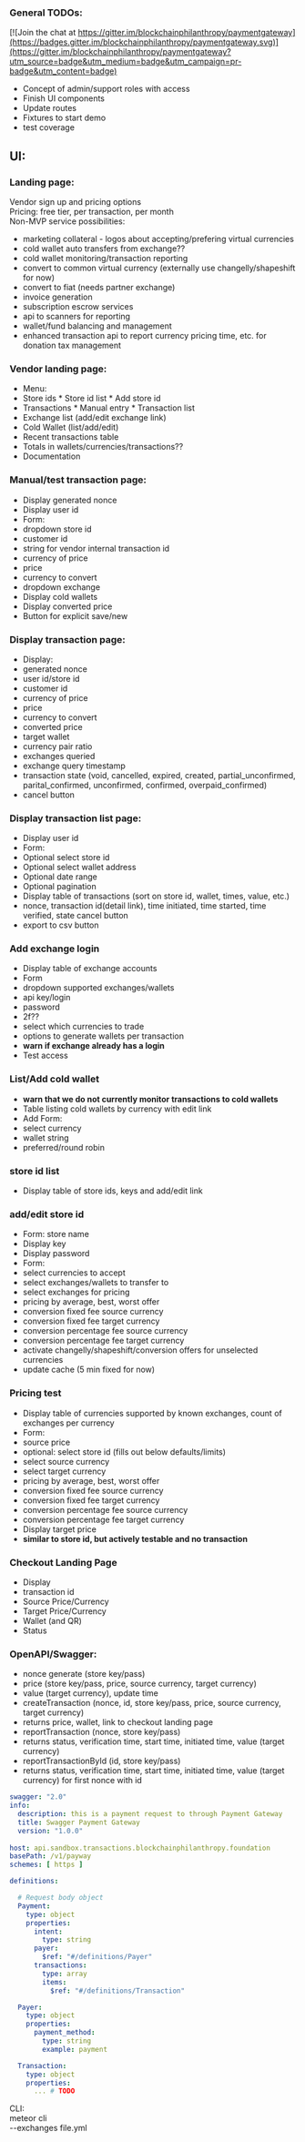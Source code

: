 ### General TODOs:

[![Join the chat at https://gitter.im/blockchainphilanthropy/paymentgateway](https://badges.gitter.im/blockchainphilanthropy/paymentgateway.svg)](https://gitter.im/blockchainphilanthropy/paymentgateway?utm_source=badge&utm_medium=badge&utm_campaign=pr-badge&utm_content=badge)
*   Concept of admin/support roles with access
*   Finish UI components
*   Update routes
*   Fixtures to start demo
*   test coverage

## UI:
### Landing page:
  Vendor sign up and pricing options  
  Pricing: free tier, per transaction, per month  
  Non-MVP service possibilities: 
*   marketing collateral - logos about accepting/prefering virtual currencies
*   cold wallet auto transfers from exchange??
*   cold wallet monitoring/transaction reporting
*   convert to common virtual currency (externally use changelly/shapeshift for now)
*   convert to fiat (needs partner exchange)
*   invoice generation
*   subscription escrow services
*   api to scanners for reporting
*   wallet/fund balancing and management
*   enhanced transaction api to report currency pricing time, etc. for donation tax management

### Vendor landing page:
*  Menu: 
  *  Store ids
    *  Store id list
    *  Add store id
  *  Transactions
    *  Manual entry
    *  Transaction list
*  Exchange list (add/edit exchange link)
*  Cold Wallet (list/add/edit)
*  Recent transactions table
*  Totals in wallets/currencies/transactions??
*  Documentation

### Manual/test transaction page:
*  Display generated nonce
*  Display user id
*  Form:
  *  dropdown store id
  *  customer id
  *  string for vendor internal transaction id
  *  currency of price
  *  price
  *  currency to convert
  *  dropdown exchange
*  Display cold wallets
*  Display converted price
*  Button for explicit save/new

### Display transaction page:
*  Display: 
  *  generated nonce
  *  user id/store id
  *  customer id
  *  currency of price
  *  price
  *  currency to convert
  *  converted price
  *  target wallet
  *  currency pair ratio
  *  exchanges queried
  *  exchange query timestamp
  *  transaction state (void, cancelled, expired, created, partial_unconfirmed, parital_confirmed, unconfirmed, confirmed, overpaid_confirmed)
  *  cancel button

### Display transaction list page:
*  Display user id
*  Form:
  *  Optional select store id
  *  Optional select wallet address
  *  Optional date range
  *  Optional pagination
*  Display table of transactions (sort on store id, wallet, times, value, etc.)
  *  nonce, transaction id(detail link), time initiated, time started, time verified, state cancel button
  *  export to csv button

### Add exchange login
*  Display table of exchange accounts
*  Form
  *  dropdown supported exchanges/wallets
  *  api key/login
  *  password
  *  2f??
  *  select which currencies to trade
  *  options to generate wallets per transaction
  *  **warn if exchange already has a login**
*  Test access

### List/Add cold wallet
*  **warn that we do not currently monitor transactions to cold wallets**
*  Table listing cold wallets by currency with edit link
*  Add Form:
  *  select currency
  *  wallet string
  *  preferred/round robin

### store id list
*  Display table of store ids, keys and add/edit link

### add/edit store id
*  Form: store name
*  Display key
*  Display password
*   Form:
  *  select currencies to accept
  *  select exchanges/wallets to transfer to
  *  select exchanges for pricing
  *  pricing by average, best, worst offer
  *  conversion fixed fee source currency
  *  conversion fixed fee target currency
  *  conversion percentage fee source currency
  *  conversion percentage fee target currency
  *  activate changelly/shapeshift/conversion offers for unselected currencies
  *  update cache (5 min fixed for now)

### Pricing test
*  Display table of currencies supported by known exchanges, count of exchanges per currency
*  Form:
  *  source price
  *  optional: select store id (fills out below defaults/limits)
  *  select source currency
  *  select target currency
  *  pricing by average, best, worst offer
  *  conversion fixed fee source currency
  *  conversion fixed fee target currency
  *  conversion percentage fee source currency
  *  conversion percentage fee target currency
*  Display target price
*  **similar to store id, but actively testable and no transaction**

### Checkout Landing Page
*  Display
  *  transaction id
  *  Source Price/Currency
  *  Target Price/Currency
  *  Wallet (and QR)
  *  Status
    
### OpenAPI/Swagger:
*  nonce generate (store key/pass)
*  price (store key/pass, price, source currency, target currency)
  *  value (target currency), update time
*  createTransaction (nonce, id, store key/pass, price, source currency, target currency)
  *  returns price, wallet, link to checkout landing page
*  reportTransaction (nonce, store key/pass)
  *  returns status, verification time, start time, initiated time, value (target currency)
*  reportTransactionById (id, store key/pass)
  *  returns status, verification time, start time, initiated time, value (target currency) 
      for first nonce with id

```yaml
swagger: "2.0"
info:
  description: this is a payment request to through Payment Gateway
  title: Swagger Payment Gateway
  version: "1.0.0"
  
host: api.sandbox.transactions.blockchainphilanthropy.foundation
basePath: /v1/payway
schemes: [ https ]

definitions:

  # Request body object
  Payment:
    type: object
    properties:
      intent:
        type: string
      payer:
        $ref: "#/definitions/Payer"
      transactions:
        type: array
        items:
          $ref: "#/definitions/Transaction"

  Payer:
    type: object
    properties:
      payment_method:
        type: string
        example: payment

  Transaction:
    type: object
    properties:
      ... # TODO

```
      
CLI:  
meteor cli  
  --exchanges file.yml